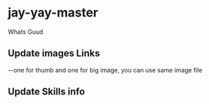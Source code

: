 # jay-yay-master
Whats Guud

## Update images Links
--one for thumb and one for big image, you can use same image file

## Update Skills info
